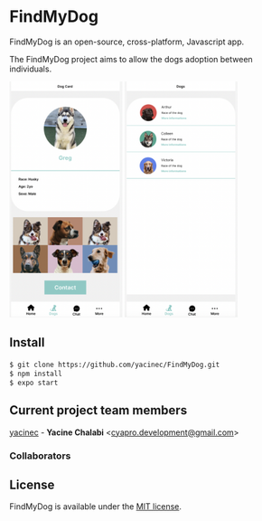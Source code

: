 # FindMyDog

FindMyDog is an open-source, cross-platform, Javascript app.

The FindMyDog project aims to allow the dogs adoption between individuals.

<img src="/assets/screenshot1.png" alt="FindMyDog's screenshot" width="200"/>
<img src="/assets/screenshot2.png" alt="FindMyDog's screenshot" width="200"/>

## Install

```
$ git clone https://github.com/yacinec/FindMyDog.git
$ npm install
$ expo start
```

## Current project team members

[yacinec](https://github.com/yacinec) -
**Yacine Chalabi** <<cyapro.development@gmail.com>>

### Collaborators

## License

FindMyDog is available under the [MIT license](https://opensource.org/licenses/MIT).
